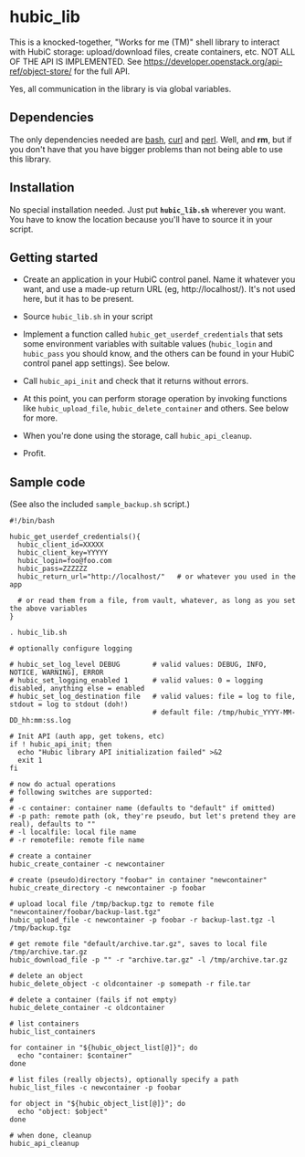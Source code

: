 # hubic_lib

This is a knocked-together, "Works for me (TM)" shell library to interact with HubiC storage: upload/download files, create containers, etc. NOT ALL OF THE API IS IMPLEMENTED. See https://developer.openstack.org/api-ref/object-store/ for the full API.

Yes, all communication in the library is via global variables.


## Dependencies

The only dependencies needed are [bash](https://www.gnu.org/software/bash/), [curl](https://curl.haxx.se/) and [perl](https://www.perl.org/). Well, and **rm**, but if you don't have that you have bigger problems than not being able to use this library.

## Installation

No special installation needed. Just put **`hubic_lib.sh`** wherever you want. You have to know the location because you'll have to source it in your script.

## Getting started

- Create an application in your HubiC control panel. Name it whatever you want, and use a made-up return URL (eg, http://localhost/). It's not used here, but it has to be present.

- Source `hubic_lib.sh` in your script

- Implement a function called `hubic_get_userdef_credentials` that sets some environment variables with suitable values (`hubic_login` and `hubic_pass` you should know, and the others can be found in your HubiC control panel app settings). See below.

- Call `hubic_api_init` and check that it returns without errors.

- At this point, you can perform storage operation by invoking functions like `hubic_upload_file`, `hubic_delete_container` and others. See below for more.

- When you're done using the storage, call `hubic_api_cleanup`.

- Profit. 


## Sample code


(See also the included `sample_backup.sh` script.)


```
#!/bin/bash

hubic_get_userdef_credentials(){
  hubic_client_id=XXXXX
  hubic_client_key=YYYYY
  hubic_login=foo@foo.com
  hubic_pass=ZZZZZZ
  hubic_return_url="http://localhost/"   # or whatever you used in the app
  
  # or read them from a file, from vault, whatever, as long as you set the above variables
}

. hubic_lib.sh

# optionally configure logging

# hubic_set_log_level DEBUG        # valid values: DEBUG, INFO, NOTICE, WARNING], ERROR
# hubic_set_logging_enabled 1      # valid values: 0 = logging disabled, anything else = enabled
# hubic_set_log_destination file   # valid values: file = log to file, stdout = log to stdout (doh!)
                                   # default file: /tmp/hubic_YYYY-MM-DD_hh:mm:ss.log

# Init API (auth app, get tokens, etc)
if ! hubic_api_init; then
  echo "Hubic library API initialization failed" >&2
  exit 1
fi

# now do actual operations
# following switches are supported:
#
# -c container: container name (defaults to "default" if omitted)
# -p path: remote path (ok, they're pseudo, but let's pretend they are real), defaults to ""
# -l localfile: local file name
# -r remotefile: remote file name

# create a container
hubic_create_container -c newcontainer

# create (pseudo)directory "foobar" in container "newcontainer"
hubic_create_directory -c newcontainer -p foobar

# upload local file /tmp/backup.tgz to remote file "newcontainer/foobar/backup-last.tgz"
hubic_upload_file -c newcontainer -p foobar -r backup-last.tgz -l /tmp/backup.tgz 

# get remote file "default/archive.tar.gz", saves to local file /tmp/archive.tar.gz
hubic_download_file -p "" -r "archive.tar.gz" -l /tmp/archive.tar.gz

# delete an object
hubic_delete_object -c oldcontainer -p somepath -r file.tar

# delete a container (fails if not empty)
hubic_delete_container -c oldcontainer

# list containers
hubic_list_containers

for container in "${hubic_object_list[@]}"; do
  echo "container: $container"
done

# list files (really objects), optionally specify a path
hubic_list_files -c newcontainer -p foobar

for object in "${hubic_object_list[@]}"; do
  echo "object: $object"
done

# when done, cleanup
hubic_api_cleanup
```
